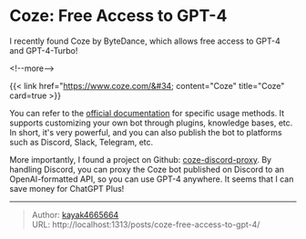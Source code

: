 # Coze: Free Access to GPT-4


I recently found Coze by ByteDance, which allows free access to GPT-4 and GPT-4-Turbo!

&lt;!--more--&gt;

{{&lt; link href=&#34;https://www.coze.com/&#34; content=&#34;Coze&#34; title=&#34;Coze&#34; card=true &gt;}}

You can refer to the [official documentation](https://www.coze.com/docs/) for specific usage methods. It supports customizing your own bot through plugins, knowledge bases, etc. In short, it&#39;s very powerful, and you can also publish the bot to platforms such as Discord, Slack, Telegram, etc.

More importantly, I found a project on Github: [coze-discord-proxy](https://github.com/deanxv/coze-discord-proxy). By handling Discord, you can proxy the Coze bot published on Discord to an OpenAI-formatted API, so you can use GPT-4 anywhere. It seems that I can save money for ChatGPT Plus!

---

> Author: [kayak4665664](https://github.com/kayak4665664)  
> URL: http://localhost:1313/posts/coze-free-access-to-gpt-4/  

